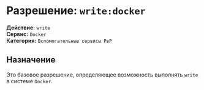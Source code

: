 # Разрешение: `write:docker`

**Действие:** `write`  
**Сервис:** `Docker`  
**Категория:** `Вспомогательные сервисы РвР`

## Назначение
Это базовое разрешение, определяющее возможность выполнять `write` в системе `Docker`.
